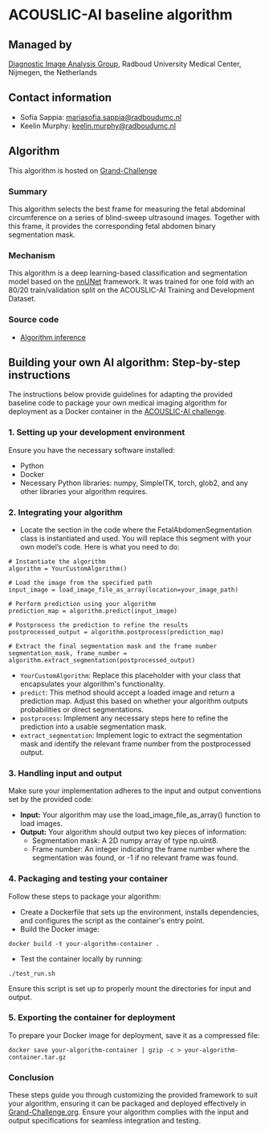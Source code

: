 # ACOUSLIC-AI baseline algorithm

## Managed by
[Diagnostic Image Analysis Group](https://diagnijmegen.nl/), Radboud University Medical Center, Nijmegen, the Netherlands

## Contact information 
- Sofía Sappia: mariasofia.sappia@radboudumc.nl
- Keelin Murphy: keelin.murphy@radboudumc.nl

## Algorithm
This algorithm is hosted on [Grand-Challenge](https://grand-challenge.org/algorithms/acouslic-ai-baseline)

### Summary
This algorithm selects the best frame for measuring the fetal abdominal circumference on a series of blind-sweep ultrasound images. Together with this frame, it provides the corresponding fetal abdomen binary segmentation mask. 

### Mechanism
This algorithm is a deep learning-based classification and segmentation model based on the [nnUNet](https://github.com/MIC-DKFZ/nnUNet) framework. It was trained for one fold with an 80/20 train/validation split on the ACOUSLIC-AI Training and Development Dataset.

### Source code
- [Algorithm inference](https://github.com/DIAGNijmegen/ACOUSLIC-AI-baseline/blob/main/inference.py)

## Building your own AI algorithm: Step-by-step instructions
The instructions below provide guidelines for adapting the provided baseline code to package your own medical imaging algorithm for deployment as a Docker container in the [ACOUSLIC-AI challenge](https://acouslic-ai.grand-challenge.org/).

### 1. Setting up your development environment
Ensure you have the necessary software installed:
- Python 
- Docker
- Necessary Python libraries: numpy, SimpleITK, torch, glob2, and any other libraries your algorithm requires.
### 2. Integrating your algorithm
- Locate the section in the code where the FetalAbdomenSegmentation class is instantiated and used. You will replace this segment with your own model’s code. Here is what you need to do:
```
# Instantiate the algorithm
algorithm = YourCustomAlgorithm()

# Load the image from the specified path
input_image = load_image_file_as_array(location=your_image_path)

# Perform prediction using your algorithm
prediction_map = algorithm.predict(input_image)

# Postprocess the prediction to refine the results
postprocessed_output = algorithm.postprocess(prediction_map)

# Extract the final segmentation mask and the frame number
segmentation_mask, frame_number = algorithm.extract_segmentation(postprocessed_output)
```
- `YourCustomAlgorithm`: Replace this placeholder with your class that encapsulates your algorithm's functionality.
- `predict`: This method should accept a loaded image and return a prediction map. Adjust this based on whether your algorithm outputs probabilities or direct segmentations.
- `postprocess`: Implement any necessary steps here to refine the prediction into a usable segmentation mask.
- `extract_segmentation`: Implement logic to extract the segmentation mask and identify the relevant frame number from the postprocessed output.

### 3. Handling input and output
Make sure your implementation adheres to the input and output conventions set by the provided code:
- **Input:** Your algorithm may use the load_image_file_as_array() function to load images.
- **Output:** Your algorithm should output two key pieces of information:
  - Segmentation mask: A 2D numpy array of type np.uint8.
  - Frame number: An integer indicating the frame number where the segmentation was found, or -1 if no relevant frame was found.

### 4. Packaging and testing your container
Follow these steps to package your algorithm:
- Create a Dockerfile that sets up the environment, installs dependencies, and configures the script as the container's entry point.
- Build the Docker image:
```
docker build -t your-algorithm-container .
```
- Test the container locally by running:
```
./test_run.sh
```
Ensure this script is set up to properly mount the directories for input and output.

### 5. Exporting the container for deployment
To prepare your Docker image for deployment, save it as a compressed file:
```
docker save your-algorithm-container | gzip -c > your-algorithm-container.tar.gz
```

### Conclusion
These steps guide you through customizing the provided framework to suit your algorithm, ensuring it can be packaged and deployed effectively in [Grand-Challenge.org](https://acouslic-ai.grand-challenge.org/). Ensure your algorithm complies with the input and output specifications for seamless integration and testing.

